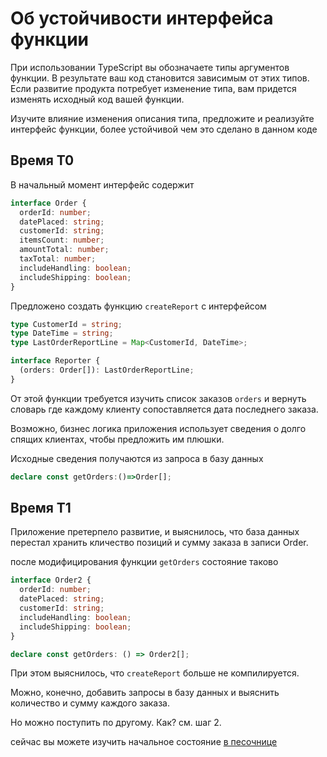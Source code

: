 # Об устойчивости интерфейса функции

При использовании TypeScript вы обозначаете типы аргументов функции. В результате ваш код становится зависимым от этих типов. Если развитие продукта потребует изменение типа, вам придется изменять исходный код вашей функции.

Изучите влияние изменения описания типа, предложите и реализуйте интерфейс функции, более устойчивой чем это сделано в данном коде

## Время T0

В начальный момент интерфейс содержит

```ts
interface Order {
  orderId: number;
  datePlaced: string;
  customerId: string;
  itemsCount: number;
  amountTotal: number;
  taxTotal: number;
  includeHandling: boolean;
  includeShipping: boolean;
}
```

Предложено создать функцию `createReport` с интерфейсом

```ts
type CustomerId = string;
type DateTime = string;
type LastOrderReportLine = Map<CustomerId, DateTime>;

interface Reporter {
  (orders: Order[]): LastOrderReportLine;
}
```

От этой функции требуется изучить список заказов `orders` и вернуть словарь где каждому клиенту сопоставляется дата последнего заказа.

Возможно, бизнес логика приложения использует сведения о долго спящих клиентах, чтобы предложить им плюшки.

Исходные сведения получаются из запроса в базу данных

```ts
declare const getOrders:()=>Order[];
```

## Время T1

Приложение претерпело развитие, и выяснилось, что база данных перестал хранить кличество позиций и сумму заказа в записи Order.

после модифицирования функции `getOrders` состояние таково

```ts
interface Order2 {
  orderId: number;
  datePlaced: string;
  customerId: string;
  includeHandling: boolean;
  includeShipping: boolean;
}

declare const getOrders: () => Order2[];
```

При этом выяснилось, что `createReport` больше не компилируется.

Можно, конечно, добавить запросы в базу данных и выяснить количество и сумму каждого заказа.

Но можно поступить по другому. Как? см. шаг 2.

сейчас вы можете изучить начальное состояние [в песочнице](https://codesandbox.io/s/step-1-demo-03-08-module-03-safty-to-function-interface-4qxlf)


